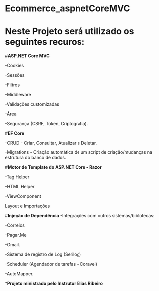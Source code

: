 # Ecommerce_aspnetCoreMVC
# Neste Projeto será utilizado os seguintes recuros:

#<b>ASP.NET Core MVC</b>

 -Cookies
 
 -Sessões
 
 -Filtros
 
 -Middleware
 
 -Validações customizadas
 
 -Área
 
 -Segurança (CSRF, Token, Criptografia).


#<b>EF Core</b>

 -CRUD - Criar, Consultar, Atualizar e Deletar.

-Migrations - Criação automática de um script de criação/mudanças na estrutura do banco de dados.

#<b>Motor de Template do ASP.NET Core - Razor</b>

-Tag Helper

 -HTML Helper

-ViewComponent

 Layout e Importações
 
 #<b>Injeção de Dependência</b>
-Integrações com outros sistemas/biblotecas:

-Correios

-Pagar.Me

-Gmail.

-Sistema de registro de Log (Serilog)

-Scheduler (Agendador de tarefas - Coravel)

-AutoMapper.






*<b>Projeto ministrado pelo Instrutor Elias Ribeiro</b>
 
 
 
